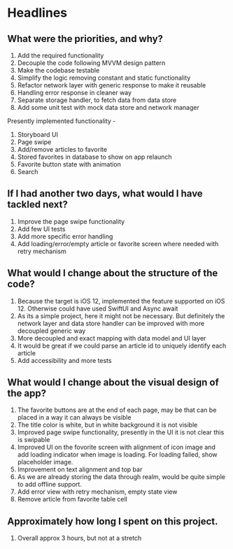 # Headlines

## What were the priorities, and why?


1. Add the required functionality
2. Decouple the code following MVVM design pattern
3. Make the codebase testable
4. Simplify the logic removing constant and static functionality
5. Refactor network layer with generic response to make it reusable
6. Handling error response in cleaner way
7. Separate storage handler, to fetch data from data store
8. Add some unit test with mock data store and network manager

Presently implemented functionality -
1. Storyboard UI
2. Page swipe
3. Add/remove articles to favorite
4. Stored favorites in database to show on app relaunch
5. Favorite button state with animation
6. Search

## If I had another two days, what would I have tackled next?

1. Improve the page swipe functionality
2. Add few UI tests
3. Add more specific error handling
4. Add loading/error/empty article or favorite screen where needed with retry mechanism

## What would I change about the structure of the code?


1. Because the target is iOS 12, implemented the feature supported on iOS 12. Otherwise could have used SwiftUI and Async await
2. As its a simple project, here it might not be necessary. But definitely the network layer and data store handler can be improved with more decoupled generic way
3. More decoupled and exact mapping with data model and UI layer
4. It would be great if we could parse an article id to uniquely identify each article
6. Add accessibility and more tests 


## What would I change about the visual design of the app?


1. The favorite buttons are at the end of each page, may be that can be placed in a way it can always be visible
2. The title color is white, but in white background it is not visible
3. Improved page swipe functionality, presently in the UI it is not clear this is swipable
4. Improved UI on the fovorite screen with alignment of icon image and add loading indicator when image is loading. For loading failed, show placeholder image.
5. Improvement on text alignment and top bar
6. As we are already storing the data through realm, would be quite simple to add offline support.
7. Add error view with retry mechanism, empty state view
8. Remove article from favorite table cell

## Approximately how long I spent on this project.


1. Overall approx 3 hours, but not at a stretch 
